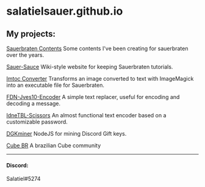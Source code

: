 # salatielsauer.github.io

## My projects:
[Sauerbraten Contents](https://github.com/SalatielSauer/Sauerbraten-Content)
Some contents I've been creating for sauerbraten over the years.

[Sauer-Sauce](https://sauer-sauce.github.io)
Wiki-style website for keeping Sauerbraten tutorials.

[Imtoc Converter](https://salatielsauer.github.io/IMTOC-Converter/)
Transforms an image converted to text with ImageMagick into an executable file for Sauerbraten.

[FDN-Jves10-Encoder](https://salatielsauer.github.io/FDN-Jves10-Encoder/)
A simple text replacer, useful for encoding and decoding a message.

[IdneTBL-Scissors](https://salatielsauer.github.io/IdneTBL-Scissors/)
An almost functional text encoder based on a customizable password.

[DGKminer](https://gist.github.com/SalatielSauer/a0d9df2cd3b16bb90acf9d06e357a4bf)
NodeJS for mining Discord Gift keys.

[Cube BR](http://cubebr.com)
A brazilian Cube community
<hr>

#### Discord:
Salatiel#5274
